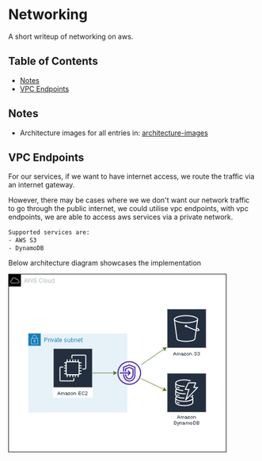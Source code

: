 # Networking

A short writeup of networking on aws.

## Table of Contents
 - [Notes](#notes)
 - [VPC Endpoints](#vpc-endpoints)

## Notes
  - Architecture images for all entries in: [architecture-images](architecture-images/)

## VPC Endpoints
For our services, if we want to have internet access, we route the traffic via an internet gateway. 

However, there may be cases where we we don't want our network traffic to go through the public internet, we could utilise vpc endpoints, with vpc endpoints, we are able to access aws services via a private network.

>> 
    Supported services are:
    - AWS S3
    - DynamoDB

Below architecture diagram showcases the implementation

<tab><tab> ![vpc-endpints-architecture image](architecture-images/vpc-endpints.drawio.png)

